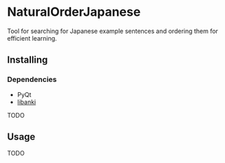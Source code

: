 # NaturalOrderJapanese

Tool for searching for Japanese example sentences and ordering them for efficient learning.

## Installing

### Dependencies
* PyQt
* [libanki](https://github.com/dae/libanki)

TODO

## Usage

TODO